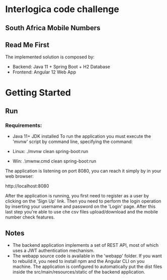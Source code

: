 # Interlogica code challenge
## South Africa Mobile Numbers

## Read Me First
The implemented solution is composed by:
* Backend: Java 11 + Spring Boot + H2 Database
* Frontend: Angular 12 Web App

# Getting Started

## Run

### Requirements:
* Java 11+ JDK installed
To run the application you must execute the 'mvnw' script by command line, specifying the command:

* Linux: ./mvnw clean spring-boot:run
* Win:  .\mwnw.cmd clean spring-boot:run

The application is listening on port 8080, you can reach it simply by in your web browser:

http://localhost:8080

After the application is running, you first need to register as a user by clicking on the 'Sign Up' link. Then you need to perform the login operation by inserting your username and password on the 'Login' page. After this last step you're able to use che csv files upload/download and the mobile number check features.


## Notes
* The backend application implements a set of REST API, most of which uses a JWT authentication mechanism. 
* The webapp source code is available in the 'webapp' folder. If you want to rebuild it, you need to install npm and the Angular CLI on you machine. The application is configured to automatically put the dist files inside the src/main/resources/static of the backend application.